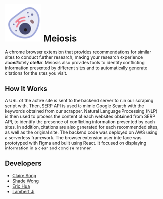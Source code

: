 # ![meiosis-logo](https://raw.githubusercontent.com/shade-12/meiosis/cdcf9ef29819617eaf29ebba5533a528f45c7454/frontend/src/assets/meiosis-logo.svg) Meiosis

A chrome browser extension that provides recommendations for similar sites to conduct further research, making your research experience ab***cell***lutely ***c***t***ell***ar. Meiosis also provides tools to identify conflicting information presented by different sites and to automatically generate citations for the sites you visit.

## How It Works

A URL of the active site is sent to the backend server to run our scraping script with. Then, SERP API is used to mimic Google Search with the keywords obtained from our scrapper. Natural Language Processing (NLP) is then used to process the content of each websites obtained from SERP API, to identify the presence of conflicting information presented by each sites. In addition, citations are also generated for each recommended sites, as well as the original site. The backend code was deployed on AWS using a serverless framework. The browser extension user interface was prototyped with Figma and built using React. It focused on displaying information in a clear and concise manner.

## Developers
- [Claire Song](https://github.com/cxsong1)
- [Shade Wong](https://github.com/shade-12)
- [Eric Hua](https://github.com/huaqiwen)
- [Lambert Ji](https://github.com/xuanyi110)
